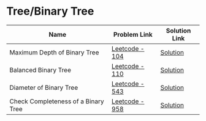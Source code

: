 # Tree/Binary Tree


| Name       | Problem Link                       | Solution Link                      |
|--------------------|------------------------------------|-----------------------------------|
| Maximum Depth of Binary Tree          | [Leetcode - 104](https://leetcode.com/problems/maximum-depth-of-binary-tree/description/)                | [Solution](https://github.com/moinhameed27/Ultimate-DSA/blob/main/Tree/Binary%20Tree/Maximum%20Depth%20of%20Binary%20Tree.cpp)              |
| Balanced Binary Tree          | [Leetcode - 110](https://leetcode.com/problems/balanced-binary-tree/description/)                | [Solution](https://github.com/moinhameed27/Ultimate-DSA/blob/main/Tree/Binary%20Tree/Balanced%20Binary%20Tree.cpp)              |
| Diameter of Binary Tree          | [Leetcode - 543](https://leetcode.com/problems/diameter-of-binary-tree/description/)                | [Solution](https://github.com/moinhameed27/Ultimate-DSA/blob/main/Tree/Binary%20Tree/Diameter%20of%20Binary%20Tree.cpp)              |
| Check Completeness of a Binary Tree          | [Leetcode - 958](https://leetcode.com/problems/check-completeness-of-a-binary-tree/)                | [Solution](https://github.com/moinhameed27/Ultimate-DSA/blob/main/Tree/Binary%20Tree/Check%20Completeness%20of%20a%20Binary%20Tree.cpp)              |


